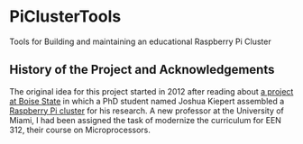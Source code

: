 # PiClusterTools
Tools for Building and maintaining an educational Raspberry Pi Cluster

## History of the Project and Acknowledgements

The original idea for this project started in 2012 after reading about [a project at Boise State](http://coen.boisestate.edu/ece/raspberry-pi/) in which a PhD student named Joshua Kiepert assembled a [Raspberry Pi cluster](http://coen.boisestate.edu/ece/files/2013/05/Creating.a.Raspberry.Pi-Based.Beowulf.Cluster_v2.pdf) for his research.  A new professor at the University of Miami, I had been assigned the task of modernize the curriculum for EEN 312, their course on Microprocessors.